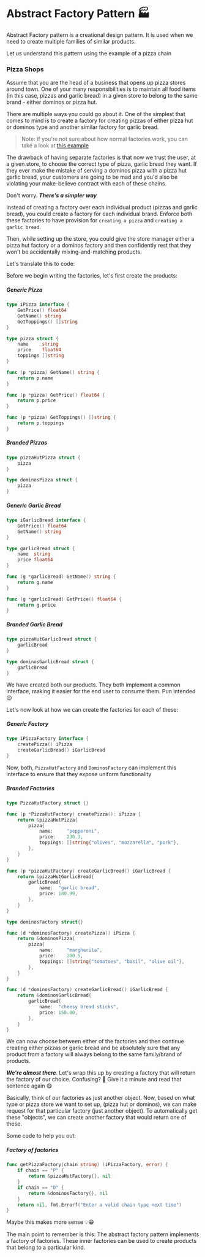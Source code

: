 # Abstract Factory Pattern 🏭

Abstract Factory pattern is a creational design pattern. It is used when we need to create multiple families of similar products.

Let us understand this pattern using the example of a pizza chain

### Pizza Shops

Assume that you are the head of a business that opens up pizza stores around town. One of your many responsibilities is to maintain all food items (in this case, pizzas and garlic bread) in a given store to belong to the same brand - either dominos or pizza hut.

There are multiple ways you could go about it. One of the simplest that comes to mind is to create a factory for creating pizzas of either pizza hut or dominos type and another similar factory for garlic bread.

> Note: If you're not sure about how normal factories work, you can take a look at [this example](https://github.com/shubhamzanwar/design-patterns/tree/master/1-factory)

The drawback of having separate factories is that now we trust the user, at a given store, to choose the correct type of pizza, garlic bread they want. If they ever make the mistake of serving a dominos pizza with a pizza hut garlic bread, your customers are going to be mad and you'd also be violating your make-believe contract with each of these chains.

Don't worry. **_There's a simpler way_**

Instead of creating a factory over each individual product (pizzas and garlic bread), you could create a factory for each individual brand. Enforce both these factories to have provision for `creating a pizza` and `creating a garlic bread`.

Then, while setting up the store, you could give the store manager either a pizza hut factory or a dominos factory and then confidently rest that they won't be accidentally mixing-and-matching products.

Let's translate this to code:

Before we begin writing the factories, let's first create the products:

##### Generic Pizza

```go
type iPizza interface {
    GetPrice() float64
    GetName() string
    GetToppings() []string
}

type pizza struct {
    name     string
    price    float64
    toppings []string
}

func (p *pizza) GetName() string {
    return p.name
}

func (p *pizza) GetPrice() float64 {
    return p.price
}

func (p *pizza) GetToppings() []string {
    return p.toppings
}
```

##### Branded Pizzas

```go
type pizzaHutPizza struct {
    pizza
}

type dominosPizza struct {
    pizza
}
```

##### Generic Garlic Bread

```go
type iGarlicBread interface {
    GetPrice() float64
    GetName() string
}

type garlicBread struct {
    name  string
    price float64
}

func (g *garlicBread) GetName() string {
    return g.name
}

func (g *garlicBread) GetPrice() float64 {
    return g.price
}
```

##### Branded Garlic Bread

```go
type pizzaHutGarlicBread struct {
    garlicBread
}

type dominosGarlicBread struct {
    garlicBread
}
```

We have created both our products. They both implement a common interface, making it easier for the end user to consume them. Pun intended 😉

Let's now look at how we can create the factories for each of these:

##### Generic Factory

```go
type iPizzaFactory interface {
    createPizza() iPizza
    createGarlicBread() iGarlicBread
}
```

Now, both, `PizzaHutFactory` and `DominosFactory` can implement this interface to ensure that they expose uniform functionality

##### Branded Factories

```go
type PizzaHutFactory struct {}

func (p *PizzaHutFactory) createPizza(): iPizza {
    return &pizzaHutPizza{
        pizza{
            name:     "pepperoni",
            price:    230.3,
            toppings: []string{"olives", "mozzarella", "pork"},
        },
    }
}

func (p *pizzaHutFactory) createGarlicBread() iGarlicBread {
    return &pizzaHutGarlicBread{
        garlicBread{
            name:  "garlic bread",
            price: 180.99,
        },
    }
}
```

```go
type dominosFactory struct{}

func (d *dominosFactory) createPizza() iPizza {
    return &dominosPizza{
        pizza{
            name:     "margherita",
            price:    200.5,
            toppings: []string{"tomatoes", "basil", "olive oil"},
        },
    }
}

func (d *dominosFactory) createGarlicBread() iGarlicBread {
    return &dominosGarlicBread{
        garlicBread{
            name:  "cheesy bread sticks",
            price: 150.00,
        },
    }
}
```

We can now choose between either of the factories and then continue creating either pizzas or garlic bread and be absolutely sure that any product from a factory will always belong to the same family/brand of products.

**_We're almost there_**. Let's wrap this up by creating a factory that will return the factory of our choice. Confusing? 🤯 Give it a minute and read that sentence again 😋

Basically, think of our factories as just another object. Now, based on what type or pizza store we want to set up, (pizza hut or dominos), we can make request for that particular factory (just another object). To automatically get these "objects", we can create another factory that would return one of these.

Some code to help you out:

##### Factory of factories

```go
func getPizzaFactory(chain string) (iPizzaFactory, error) {
    if chain == "P" {
        return &pizzaHutFactory{}, nil
    }
    if chain == "D" {
        return &dominosFactory{}, nil
    }
    return nil, fmt.Errorf("Enter a valid chain type next time")
}
```

Maybe this makes more sense 💡😁

The main point to remember is this: The abstract factory pattern implements a factory of factories. These inner factories can be used to create products that belong to a particular kind.
